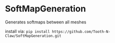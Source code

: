 # SoftMapGeneration
Generates softmaps between all meshes

install via:
`pip install https://github.com/Tooth-N-Claw/SoftMapGeneration.git`